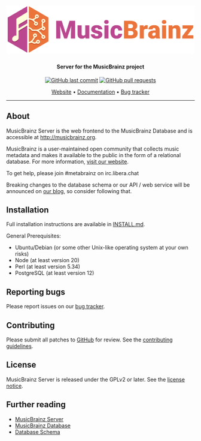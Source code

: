 <h1 align="center">
  <br>
  <a href="https://musicbrainz.org/"><img src="https://github.com/metabrainz/metabrainz-logos/blob/master/logos/MusicBrainz/SVG/MusicBrainz_logo.svg" alt="MusicBrainz"></a>
</h1>
<h4 align="center">Server for the MusicBrainz project</h4>
<p align="center">
    <a href="https://github.com/metabrainz/musicbrainz-server/commits/master">
    <img src="https://img.shields.io/github/last-commit/metabrainz/musicbrainz-server.svg?style=flat-square&logo=github&logoColor=white"
         alt="GitHub last commit"></a>
    <a href="https://github.com/metabrainz/musicbrainz-server/pulls">
    <img src="https://img.shields.io/github/issues-pr-raw/metabrainz/musicbrainz-server?style=flat-square&logo=github&logoColor=white"
         alt="GitHub pull requests"></a>
</p>
<p align="center">
  <a href="https://musicbrainz.org/">Website</a> •
  <a href="https://musicbrainz.org/doc/Development">Documentation</a> •
  <a href="https://tickets.metabrainz.org/projects/MBS/summary">Bug tracker</a>
</p>

---

## About

MusicBrainz Server is the web frontend to the MusicBrainz Database
and is accessible at http://musicbrainz.org.

MusicBrainz is a user-maintained open community that collects music metadata
and makes it available to the public in the form of a relational database.
For more information, [visit our website](https://musicbrainz.org/doc/About).

To get help, please join #metabrainz on irc.libera.chat

Breaking changes to the database schema or our API / web service will be announced on
[our blog](https://blog.metabrainz.org/category/musicbrainz+breaking-changes/),
so consider following that.

Installation
------------

Full installation instructions are available in [INSTALL.md](INSTALL.md).

General Prerequisites:

* Ubuntu/Debian (or some other Unix-like operating system at your own risks)
* Node (at least version 20)
* Perl (at least version 5.34)
* PostgreSQL (at least version 12)

Reporting bugs
--------------

Please report issues on our [bug tracker](http://tickets.metabrainz.org/).

Contributing
------------

Please submit all patches to [GitHub](https://github.com/metabrainz/musicbrainz-server/pulls) for review.
See the [contributing guidelines](CONTRIBUTING.md).

License
-------

MusicBrainz Server is released under the GPLv2 or later.
See the [license notice](COPYING.md).

Further reading
---------------

* [MusicBrainz Server](https://musicbrainz.org/doc/MusicBrainz_Server)
* [MusicBrainz Database](https://musicbrainz.org/doc/MusicBrainz_Database)
* [Database Schema](https://musicbrainz.org/doc/MusicBrainz_Database/Schema)
